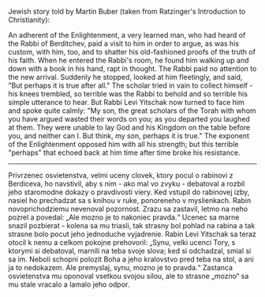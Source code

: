 Jewish story told by Martin Buber (taken from Ratzinger's Introduction to
Christianity):

An adherent of the Enlightenment, a very learned man, who had heard of the
Rabbi of Berditchev, paid a visit to him in order to argue, as was his custom,
with him, too, and to shatter his old-fashioned proofs of the truth of his
faith. When he entered the Rabbi's room, he found him walking up and down with
a book in his hand, rapt in thought. The Rabbi paid no attention to the new
arrival. Suddenly he stopped, looked at him fleetingly, and said, "But perhaps
it is true after all." The scholar tried in vain to collect himself - his knees
trembled, so terrible was the Rabbi to behold and so terrible his simple
utterance to hear. But Rabbi Levi Yitschak now turned to face him and spoke
quite calmly: "My son, the great scholars of the Torah with whom you have
argued wasted their words on you; as you departed you laughed at them. They
were unable to lay God and his Kingdom on the table before you, and neither can
I. But think, my son, perhaps it is true." The exponent of the Enlightenment
opposed him with all his strength; but this terrible "perhaps" that echoed back
at him time after time broke his resistance.

---

Privrzenec osvietenstva, velmi uceny clovek, ktory pocul o rabinovi z
Berdiceva, ho navstivil, aby s nim - ako mal vo zvyku - debatoval a rozbil jeho
staromodne dokazy o pravdivosti viery. Ked vstupil do rabinovej izby, nasiel ho
prechadzat sa s knihou v ruke, ponoreneho v myslienkach. Rabin novoprichodziemu
nevenoval pozornost. Zrazu sa zastavil, letmo na neho pozrel a povedal: „Ale
mozno je to nakoniec pravda.“ Ucenec sa marne snazil pozbierat - kolena sa mu
triasli, tak strasny bol pohlad na rabina a tak strasne bolo pocut jeho
jednoduche vyjadrenie. Rabin Levi Yitschak sa teraz otocil k nemu a celkom
pokojne prehovoril: „Synu, velki ucenci Tory, s ktorymi si debatoval, marnili
na teba svoje slova; ked si odchadzal, smial si sa im. Neboli schopni polozit
Boha a jeho kralovstvo pred teba na stol, a ani ja to nedokazem. Ale premyslaj,
synu, mozno je to pravda.“ Zastanca osvietenstva mu oponoval vsetkou svojou
silou, ale to strasne „mozno“ sa mu stale vracalo a lamalo jeho odpor.
